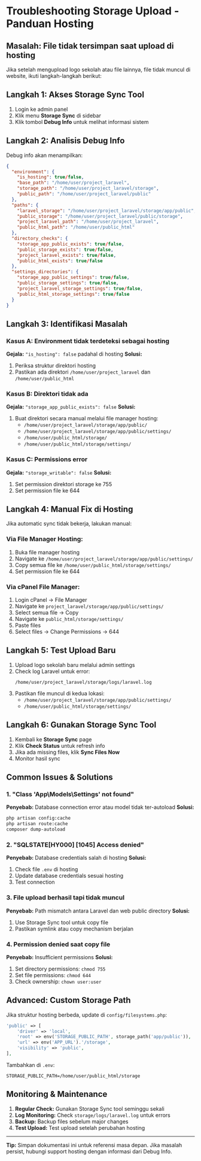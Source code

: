 # Troubleshooting Storage Upload - Panduan Hosting

## Masalah: File tidak tersimpan saat upload di hosting

Jika setelah mengupload logo sekolah atau file lainnya, file tidak muncul di website, ikuti langkah-langkah berikut:

## Langkah 1: Akses Storage Sync Tool

1. Login ke admin panel
2. Klik menu **Storage Sync** di sidebar
3. Klik tombol **Debug Info** untuk melihat informasi sistem

## Langkah 2: Analisis Debug Info

Debug info akan menampilkan:

```json
{
  "environment": {
    "is_hosting": true/false,
    "base_path": "/home/user/project_laravel",
    "storage_path": "/home/user/project_laravel/storage",
    "public_path": "/home/user/project_laravel/public"
  },
  "paths": {
    "laravel_storage": "/home/user/project_laravel/storage/app/public",
    "public_storage": "/home/user/project_laravel/public/storage",
    "project_laravel_path": "/home/user/project_laravel",
    "public_html_path": "/home/user/public_html"
  },
  "directory_checks": {
    "storage_app_public_exists": true/false,
    "public_storage_exists": true/false,
    "project_laravel_exists": true/false,
    "public_html_exists": true/false
  },
  "settings_directories": {
    "storage_app_public_settings": true/false,
    "public_storage_settings": true/false,
    "project_laravel_storage_settings": true/false,
    "public_html_storage_settings": true/false
  }
}
```

## Langkah 3: Identifikasi Masalah

### Kasus A: Environment tidak terdeteksi sebagai hosting
**Gejala:** `"is_hosting": false` padahal di hosting
**Solusi:** 
1. Periksa struktur direktori hosting
2. Pastikan ada direktori `/home/user/project_laravel` dan `/home/user/public_html`

### Kasus B: Direktori tidak ada
**Gejala:** `"storage_app_public_exists": false`
**Solusi:**
1. Buat direktori secara manual melalui file manager hosting:
   - `/home/user/project_laravel/storage/app/public/`
   - `/home/user/project_laravel/storage/app/public/settings/`
   - `/home/user/public_html/storage/`
   - `/home/user/public_html/storage/settings/`

### Kasus C: Permissions error
**Gejala:** `"storage_writable": false`
**Solusi:**
1. Set permission direktori storage ke 755
2. Set permission file ke 644

## Langkah 4: Manual Fix di Hosting

Jika automatic sync tidak bekerja, lakukan manual:

### Via File Manager Hosting:
1. Buka file manager hosting
2. Navigate ke `/home/user/project_laravel/storage/app/public/settings/`
3. Copy semua file ke `/home/user/public_html/storage/settings/`
4. Set permission file ke 644

### Via cPanel File Manager:
1. Login cPanel → File Manager
2. Navigate ke `project_laravel/storage/app/public/settings/`
3. Select semua file → Copy
4. Navigate ke `public_html/storage/settings/`
5. Paste files
6. Select files → Change Permissions → 644

## Langkah 5: Test Upload Baru

1. Upload logo sekolah baru melalui admin settings
2. Check log Laravel untuk error:
   ```
   /home/user/project_laravel/storage/logs/laravel.log
   ```
3. Pastikan file muncul di kedua lokasi:
   - `/home/user/project_laravel/storage/app/public/settings/`
   - `/home/user/public_html/storage/settings/`

## Langkah 6: Gunakan Storage Sync Tool

1. Kembali ke **Storage Sync** page
2. Klik **Check Status** untuk refresh info
3. Jika ada missing files, klik **Sync Files Now**
4. Monitor hasil sync

## Common Issues & Solutions

### 1. "Class 'App\Models\Settings' not found"
**Penyebab:** Database connection error atau model tidak ter-autoload
**Solusi:**
```bash
php artisan config:cache
php artisan route:cache
composer dump-autoload
```

### 2. "SQLSTATE[HY000] [1045] Access denied"
**Penyebab:** Database credentials salah di hosting
**Solusi:** 
1. Check file `.env` di hosting
2. Update database credentials sesuai hosting
3. Test connection

### 3. File upload berhasil tapi tidak muncul
**Penyebab:** Path mismatch antara Laravel dan web public directory
**Solusi:**
1. Use Storage Sync tool untuk copy file
2. Pastikan symlink atau copy mechanism berjalan

### 4. Permission denied saat copy file
**Penyebab:** Insufficient permissions
**Solusi:**
1. Set directory permissions: `chmod 755`
2. Set file permissions: `chmod 644`
3. Check ownership: `chown user:user`

## Advanced: Custom Storage Path

Jika struktur hosting berbeda, update di `config/filesystems.php`:

```php
'public' => [
    'driver' => 'local',
    'root' => env('STORAGE_PUBLIC_PATH', storage_path('app/public')),
    'url' => env('APP_URL').'/storage',
    'visibility' => 'public',
],
```

Tambahkan di `.env`:
```
STORAGE_PUBLIC_PATH=/home/user/public_html/storage
```

## Monitoring & Maintenance

1. **Regular Check:** Gunakan Storage Sync tool seminggu sekali
2. **Log Monitoring:** Check `storage/logs/laravel.log` untuk errors
3. **Backup:** Backup files sebelum major changes
4. **Test Upload:** Test upload setelah perubahan hosting

---

**Tip:** Simpan dokumentasi ini untuk referensi masa depan. Jika masalah persist, hubungi support hosting dengan informasi dari Debug Info.
